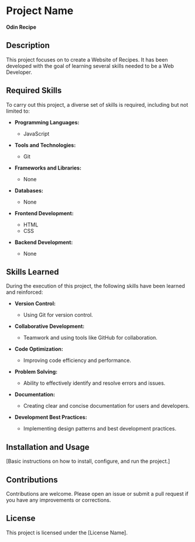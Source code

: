 # Project Name

**Odin Recipe**

## Description

This project focuses on to create a Website of Recipes.
It has been developed with the goal of learning several skills needed to be a Web Developer.

## Required Skills

To carry out this project, a diverse set of skills is required, including but not limited to:

- **Programming Languages:**
  - JavaScript
  
- **Tools and Technologies:**
  - Git

- **Frameworks and Libraries:**
  - None

- **Databases:**
  - None

- **Frontend Development:**
  - HTML
  - CSS

- **Backend Development:**
  - None

## Skills Learned

During the execution of this project, the following skills have been learned and reinforced:

- **Version Control:**
  - Using Git for version control.
  
- **Collaborative Development:**
  - Teamwork and using tools like GitHub for collaboration.

- **Code Optimization:**
  - Improving code efficiency and performance.
  
- **Problem Solving:**
  - Ability to effectively identify and resolve errors and issues.
  
- **Documentation:**
  - Creating clear and concise documentation for users and developers.

- **Development Best Practices:**
  - Implementing design patterns and best development practices.


## Installation and Usage
[Basic instructions on how to install, configure, and run the project.]

## Contributions
Contributions are welcome. Please open an issue or submit a pull request if you have any improvements or corrections.

## License
This project is licensed under the [License Name].
